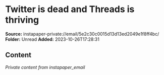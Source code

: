 # Twitter is dead and Threads is thriving

**Source:** instapaper-private://email/5e2c30c0015d13d13ed2049e1f8ff4bc/
**Folder:** Unread
**Added:** 2023-10-26T17:28:31




## Content
*Private content from instapaper_email*
